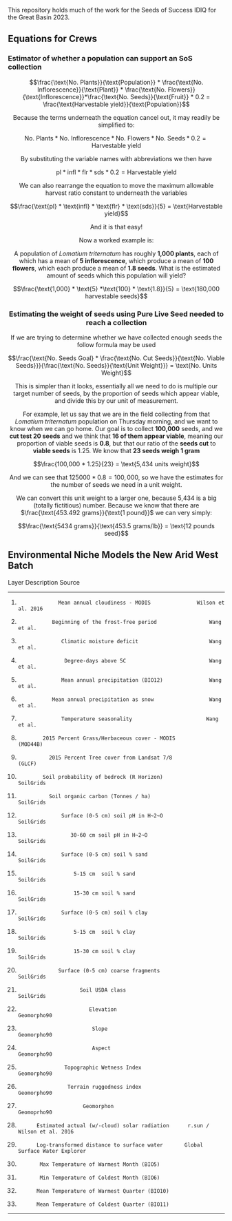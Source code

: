 This repository holds much of the work for the Seeds of Success IDIQ for the Great Basin 2023. 


## Equations for Crews

### Estimator of whether a population can support an SoS collection

<center>

$$\frac{\text{No. Plants}}{\text{Population}} * \frac{\text{No. Inflorescence}}{\text{Plant}} * \frac{\text{No. Flowers}}{\text{Inflorescence}}*\frac{\text{No. Seeds}}{\text{Fruit}} * 0.2 = \frac{\text{Harvestable yield}}{\text{Population}}$$ 

Because the terms underneath the equation cancel out, it may readily be simplified to:

$$\text{No. Plants} * \text{No. Inflorescence} *\text{No. Flowers} * \text{No. Seeds} * 0.2=\text{Harvestable yield}$$ 

By substituting the variable names with abbreviations we then have

$$\text{pl} * \text{infl} * \text{flr} * \text{sds} * 0.2 = \text{Harvestable yield}$$ 

We can also rearrange the equation to move the maximum allowable harvest ratio constant to underneath the variables

$$\frac{\text{pl} * \text{infl} * \text{flr} * \text{sds}}{5} = \text{Harvestable yield}$$ 

And it is that easy!

Now a worked example is:

A population of *Lomatium triternatum* has roughly **1,000 plants**, each of which has a mean of **5 inflorescence**, which produce a mean of **100 flowers**, which each produce a mean  of **1.8 seeds**. What is the estimated amount of seeds which this population will yield?

$$\frac{\text{1,000} * \text{5} *\text{100} * \text{1.8}}{5} = \text{180,000 harvestable seeds}$$

### Estimating the weight of seeds using Pure Live Seed needed to reach a collection

If we are trying to determine whether we have collected enough seeds the follow formula may be used

$$\frac{\text{No. Seeds Goal} * \frac{\text{No. Cut Seeds}}{\text{No. Viable Seeds}}}{\frac{\text{No. Seeds}}{\text{Unit Weight}}} = \text{No. Units Weight}$$ 

This is simpler than it looks, essentially all we need to do is multiple our target number of seeds, by the proportion of seeds which appear viable, and divide this by our unit of measurement. 

For example, let us say that we are in the field collecting from that *Lomatium triternatum* population on Thursday morning, and we want to know when we can go home. Our goal is to collect **100,000** seeds, and we **cut test 20 seeds** and we think that **16 of them appear viable**, meaning our proportion of viable seeds is **0.8**, but that our ratio of the **seeds cut** to **viable seeds** is 1.25. We know that **23 seeds weigh 1 gram**

$$\frac{100,000 * 1.25}{23} = \text{5,434 units weight}$$ 

And we can see that $125000 * 0.8 = 100,000$, so we have the estimates for the number of seeds we need in a unit weight.

We can convert this unit weight to a larger one, because 5,434 is a big (totally fictitious) number. Because we know that there are $\frac{\text{453.492 grams}}{\text{1 pound}}$ we can very simply:

$$\frac{\text{5434 grams}}{\text{453.5 grams/lb}} = \text{12 pounds seed}$$
  
</center>


## Environmental Niche Models the New Arid West Batch

Layer                     Description                              Source
----        ------------------------------------------   ------------------------------------
1.                  Mean annual cloudiness - MODIS               Wilson et al. 2016
2.                Beginning of the frost-free period                 Wang et al.
3.                   Climatic moisture deficit                       Wang et al.
4.                    Degree-days above 5C                           Wang et al.
5.                   Mean annual precipitation (BIO12)               Wang et al.
6.                Mean annual precipitation as snow                  Wang et al.
7.                   Temperature seasonality                        Wang et al.
8.             2015 Percent Grass/Herbaceous cover - MODIS            (MOD44B)
9.               2015 Percent Tree cover from Landsat 7/8              (GLCF)
10.             Soil probability of bedrock (R Horizon)               SoilGrids
11.               Soil organic carbon (Tonnes / ha)                   SoilGrids
12.                   Surface (0-5 cm) soil pH in H~2~O               SoilGrids
13.                      30-60 cm soil pH in H~2~O                    SoilGrids
14.                   Surface (0-5 cm) soil % sand                    SoilGrids
15.                       5-15 cm  soil % sand                        SoilGrids
16.                       15-30 cm soil % sand                        SoilGrids
17.                   Surface (0-5 cm) soil % clay                    SoilGrids
18.                       5-15 cm  soil % clay                        SoilGrids
19.                       15-30 cm soil % clay                        SoilGrids
20.                  Surface (0-5 cm) coarse fragments                SoilGrids
21.                         Soil USDA class                           SoilGrids
28.                            Elevation                             Geomorpho90
29.                             Slope                                Geomorpho90
30.                             Aspect                               Geomorpho90
31.                    Topographic Wetness Index                     Geomorpho90
32.                     Terrain ruggedness index                     Geomorpho90
33.                          Geomorphon                              Geomoprho90
34.           Estimated actual (w/-cloud) solar radiation      r.sun / Wilson et al. 2016
35.           Log-transformed distance to surface water       Global Surface Water Explorer
36.            Max Temperature of Warmest Month (BIO5)       
37.            Min Temperature of Coldest Month (BIO6)
38.           Mean Temperature of Warmest Quarter (BIO10)
39.           Mean Temperature of Coldest Quarter (BIO11)
----      --------------------------------------------------  ----------------------------------

